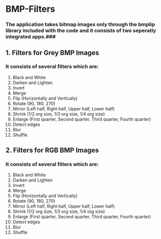 # BMP-Filters
### The application takes bitmap images only through the bmplip library included with the code and it consists of two seperatly integrated apps.###
## **1. Filters for Grey BMP Images**

### It consists of several filters which are:
  1. Black and White
  2. Darken and Lighten
  3. Invert
  4. Merge
  5. Flip (Horizontally and Vertically)
  6. Rotate (90, 180, 270)
  7. Mirror (Left half, Right half, Upper half, Lower half)
  8. Shrink (1/2 org size, 1/3 org size, 1/4 org size)
  9. Enlarge (First quarter, Second quarter, Third quarter, Fourth quarter)
  10. Detect edges
  11. Blur
  12. Shuffle



## **2. Filters for RGB BMP Images**

### It consists of several filters which are:
  1. Black and White
  2. Darken and Lighten
  3. Invert
  4. Merge
  5. Flip (Horizontally and Vertically)
  6. Rotate (90, 180, 270)
  7. Mirror (Left half, Right half, Upper half, Lower half)
  8. Shrink (1/2 org size, 1/3 org size, 1/4 org size)
  9. Enlarge (First quarter, Second quarter, Third quarter, Fourth quarter)
  10. Detect edges
  11. Blur
  12. Shuffle
